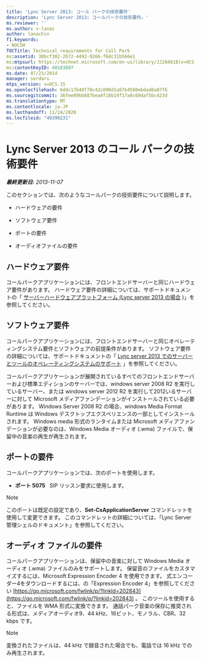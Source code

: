 ```yaml
---
title: 'Lync Server 2013: コール パークの技術要件'
description: 'Lync Server 2013: コールパークの技術要件。'
ms.reviewer: ''
ms.author: v-lanac
author: lanachin
f1.keywords:
- NOCSH
TOCTitle: Technical requirements for Call Park
ms:assetid: 38bcf302-2b72-4492-9266-f6dc31b566e1
ms:mtpsurl: https://technet.microsoft.com/en-us/library/JJ204818(v=OCS.15)
ms:contentKeyID: 48183897
ms.date: 07/23/2014
manager: serdars
mtps_version: v=OCS.15
ms.openlocfilehash: 6ddc17b40f78c42c090d1a87b4580ebdad0a07f6
ms.sourcegitcommit: 36fee89bb887bea4f18b19f17a8c69daf5bc423d
ms.translationtype: MT
ms.contentlocale: ja-JP
ms.lasthandoff: 11/24/2020
ms.locfileid: "49399231"
---
```

# <a name="technical-requirements-for-call-park-in-lync-server-2013"></a>Lync Server 2013 のコール パークの技術要件

<div data-xmlns="http://www.w3.org/1999/xhtml">

<div class="topic" data-xmlns="http://www.w3.org/1999/xhtml" data-msxsl="urn:schemas-microsoft-com:xslt" data-cs="https://msdn.microsoft.com/">

<div data-asp="https://msdn2.microsoft.com/asp">



</div>

<div id="mainSection">

<div id="mainBody">

<span> </span>

_**最終更新日:** 2013-11-07_

このセクションでは、次のようなコールパークの技術要件について説明します。

  - ハードウェアの要件

  - ソフトウェア要件

  - ポートの要件

  - オーディオファイルの要件

<div>

## <a name="hardware-requirements"></a>ハードウェア要件

コールパークアプリケーションには、フロントエンドサーバーと同じハードウェア要件があります。 ハードウェア要件の詳細については、サポートドキュメントの「 [サーバーハードウェアプラットフォーム (Lync server 2013 の場合](lync-server-2013-server-hardware-platforms.md) )」を参照してください。

</div>

<div>

## <a name="software-requirements"></a>ソフトウェア要件

コールパークアプリケーションには、フロントエンドサーバーと同じオペレーティングシステム要件とソフトウェアの前提条件があります。 ソフトウェア要件の詳細については、サポートドキュメントの「 [Lync server 2013 でのサーバーとツールのオペレーティングシステムのサポート](lync-server-2013-server-and-tools-operating-system-support.md) 」を参照してください。

コールパークアプリケーションが展開されているすべてのフロントエンドサーバーおよび標準エディションのサーバーでは、windows server 2008 R2 を実行しているサーバー、または windows server 2012 R2 を実行して2012いるサーバーに対して Microsoft メディアファンデーションがインストールされている必要があります。 Windows Server 2008 R2 の場合、windows Media Format Runtime は Windows デスクトップエクスペリエンスの一部としてインストールされます。 Windows media 形式のランタイムまたは Microsoft メディアファンデーションが必要なのは、Windows Media オーディオ (.wma) ファイルで、保留中の音楽の再生が再生されます。

</div>

<div>

## <a name="port-requirements"></a>ポートの要件

コールパークアプリケーションでは、次のポートを使用します。

  - **ポート 5075**   SIP リッスン要求に使用します。

<div>


> [!NOTE]  
> このポートは既定の設定であり、<STRONG>Set-CsApplicationServer</STRONG> コマンドレットを使用して変更できます。 このコマンドレットの詳細については、「Lync Server 管理シェルのドキュメント」を参照してください。



</div>

</div>

<div>

## <a name="audio-file-requirements"></a>オーディオ ファイルの要件

コールパークアプリケーションは、保留中の音楽に対して Windows Media オーディオ (.wma) ファイルのみをサポートします。 保留音のファイルをカスタマイズするには、Microsoft Expression Encoder 4 を使用できます。 式エンコーダー4をダウンロードするには、の「Expression Encoder 4」を参照してください [https://go.microsoft.com/fwlink/p/?linkId=202843](https://go.microsoft.com/fwlink/p/?linkid=202843) 。 このツールを使用すると、ファイルを WMA 形式に変換できます。 通話パーク音楽の保存に推奨される形式は、メディアオーディオ9、44 kHz、16ビット、モノラル、CBR、32 kbps です。

<div>


> [!NOTE]  
> 変換されたファイルは、44 kHz で録音された場合でも、電話では 16 kHz でのみ再生されます。



</div>

</div>

</div>

<span> </span>

</div>

</div>

</div>


